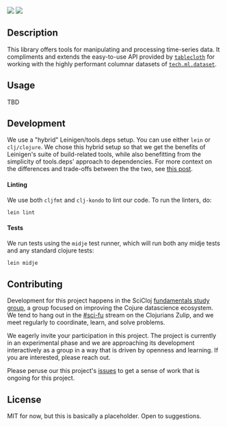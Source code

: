 [![](https://img.shields.io/clojars/v/scicloj/tablecloth.time)](https://clojars.org/scicloj/tablecloth.time)
[![](https://github.com/scicloj/tablecloth.time/actions/workflows/cd.yml/badge.svg)]()


## Description

This library offers tools for manipulating and processing time-series
data. It compliments and extends the easy-to-use API provided by
[`tablecloth`](https://github.com/scicloj/tablecloth) for working with
the highly performant columnar datasets of
[`tech.ml.dataset`](https://github.com/techascent/tech.ml.dataset).

## Usage

TBD

## Development

We use a "hybrid" Leinigen/tools.deps setup. You can use either `lein`
or `clj/clojure`. We chose this hybrid setup so that we get the
benefits of Leinigen's suite of build-related tools, while also
benefitting from the simplicity of tools.deps' approach to
dependencies. For more context on the differences and trade-offs
between the the two, see [this
post](https://clojureverse.org/t/is-there-a-sales-pitch-for-switching-to-deps-edn-from-lein-in-2020/5367/5).

#### Linting

We use both `cljfmt` and `clj-kondo` to lint our code. To run the linters, do:
```bash
lein lint
```

#### Tests

We run tests using the `midje` test runner, which will run both any midje tests
and any standard clojure tests:
```bash
lein midje
```

## Contributing

Development for this project happens in the SciCloj [fundamentals
study
group](https://scicloj.github.io/pages/web_meetings/#sci-fu_group), a
group focused on improving the Cojure datascience ecosystem. We tend
to hang out in the
[\#sci-fu](https://clojurians.zulipchat.com/#narrow/stream/265544-sci-fu)
stream on the Clojurians Zulip, and we meet regularly to coordinate,
learn, and solve problems.

We eagerly invite your participation in this project. The project is currently in an experimental phase and we are approaching its development interactively as a group in a way that is driven by openness and learning. If you are interested, please reach out.

Please peruse our this project's [issues](https://github.com/scicloj/tablecloth.time/issues) to get a sense of work that is ongoing for this project.

## License

MIT for now, but this is basically a placeholder.  Open to suggestions.
